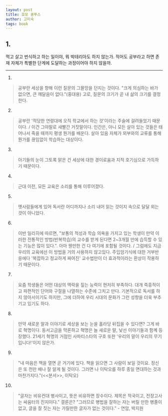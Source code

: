 ```yaml
---
layout: post
title: 호모 쿵푸스
author: 고미숙
tags: book
---
```


## 1. 
먹고 살고 번식하고 하는 일이야, 뭐 박테리아도 하지 않는가. 적어도 공부라고 하면 존재 자체가 특별한 단계에 도달하는 과정이어야 하지 않을까.
 
- - -

1. 
> 공부란 세상을 향해 이런 질문의 그믈망을 던지는 것이다. "크게 의심하는 바가 없으면, 큰 깨달음이 없다."(홍대용) 고로, 질문의 크기가 곧 내 삶의 크기를 결정한다.

2. 
> 공부란 '적당한 연령대에 오직 학교에서 하는 것'이라는 주술에 걸려들었기 때문이다. /  이건 그야말로 새빨간 거짓말이다. 인간은, 아니 모든 살아 있는 것들은 태어나서 죽을 때까지 평생 뭔가를 배운다. 살아 있음 자체가 외부와의 교류를 통해 뭔가를 끊임없이 학습하는 대상이다.

3. 
> 아기들의 눈이 그토록 맑은 건 세상에 대한 경이로움과 지적 호기심으로 가득하기 때문이다.

4. 
> 근대 이전, 모든 교육은 소리를 통해 이루어졌다.

5. 
> 옛사람들에게 있어 독서란 어디까지나 소리 내어 읽는 것이지 속으로 달달 외는 것이 아니었다.

6. 
> 이반 일리히에 따르면, "보통의 적성과 학습 의욕을 가지고 있는 학생이 만약 이러한 전통적인 방법(반복학습)의 교수를 받게 된다면 2~3개월 만에 습득할 수 있는 기능은 많이 있다.". 아마 웬만한 건 다 여기에 포함될 것이다. / 그럼에도 지금 우리의 교육에선 이 방법을 거의 사용하지 않고있다. 주입암기식에 대한 거부반응에다 '복잡하고 정교하게 짜여진' 교수법만이 더 효과적이라는 환상이 작용하기 때문이다.

7. 
> 요즘 학생들은 어떤 대상의 맥락을 짚는 능력이 현저히 부족하다. 대개 즉흥적이고 파편적인 단어와 구절을 나열하는 수준에 그치고 만다. 기본적으로 독서를 하지 않아서이기도 하지만, 그에 더하여 우리 시대의 문화가 그런 성향을 더욱 부추기고 있기도 하다.

8. 
> 만약 새로운 말과 이야기로 세상을 보는 눈을 홀라당 뒤집을 수 있다면? 그게 바로 혁명이다. 동서고금을 막론하고 혁명은 늘 새로운 말, 낯선 이야기들과 함꼐 등장했다. 21세기 혁명의 거점인 사파티스타의 구호 또한 '우리의 말이 우리의 무기입니다!'이지 않은가.

9. 
> "내 마음은 책을 열면 곧 거기에 있다. 책을 읽으면 그 사람이 보일 것이요. 정신은 또 천만 배나 잘 알게 될 것이다. 그러면 나 이탁오를 하루 종일 면대하는 것과 마찬가지다."(<<분서>>, 이탁오)

10. 
> "글자는 비유컨대 병사이고, 뜻은 비유하면 장수이다. 제목은 적국이고, 전장고사는 싸움터의 진지이다." 결론은? "그러므로 병법을 잘하는 자는 버릴 만한 병졸이 없고, 글을 잘 짓는 자는 가릴만한 글자가 없는 것이다." - 연암, 박지원